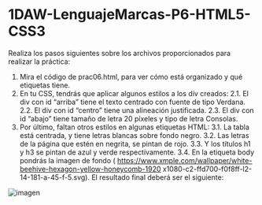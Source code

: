 # 1DAW-LenguajeMarcas-P6-HTML5-CSS3

Realiza los pasos siguientes sobre los archivos proporcionados para realizar la práctica:
1. Mira el código de prac06.html, para ver cómo está organizado y qué etiquetas tiene.
2. En tu CSS, tendrás que aplicar algunos estilos a los div creados:
2.1. El div con id “arriba” tiene el texto centrado con fuente de tipo Verdana.
2.2. El div con id “centro” tiene una alineación justificada.
2.3. El div con id “abajo” tiene tamaño de letra 20 píxeles y tipo de letra Consolas.
3. Por último, faltan otros estilos en algunas etiquetas HTML:
3.1. La tabla está centrada, y tiene letras blancas sobre fondo negro.
3.2. Las letras de la página que estén en negrita, se pintan de rojo.
3.3. Y los títulos h1 y h3 se pintan de azul y verde respectivamente.
3.4. En la etiqueta body pondrás la imagen de fondo (
https://www.xmple.com/wallpaper/white-beehive-hexagon-yellow-honeycomb-1920
x1080-c2-ffd700-f0f8ff-l2-14-181-a-45-f-5.svg).
El resultado final deberá ser el siguiente:

![imagen](https://user-images.githubusercontent.com/115648562/196978164-f1652c14-87b8-4834-8163-158a8e1dd107.png)
